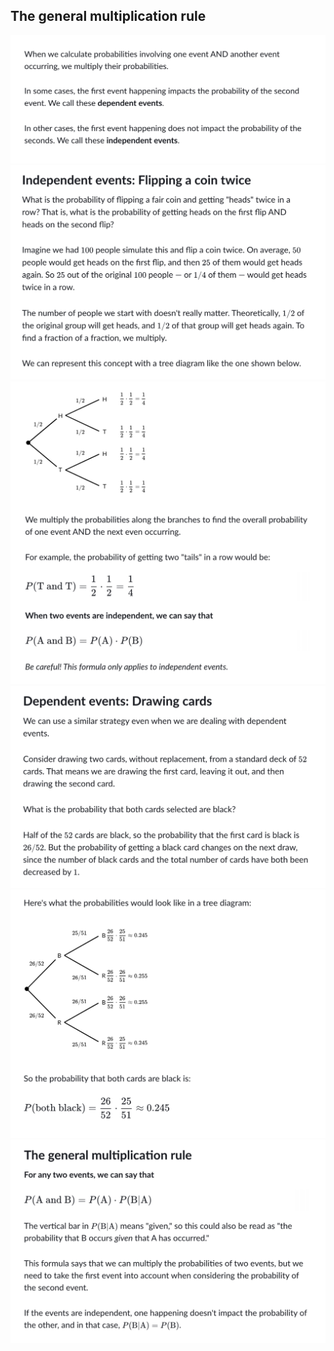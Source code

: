 ## The general multiplication rule
![](independent-events-1.png)
![](independent-events-2.png)
![](independent-events-3.png)
![](dependent-events-1.png)
![](dependent-events-2.png)
![](dependent-events-3.png)
